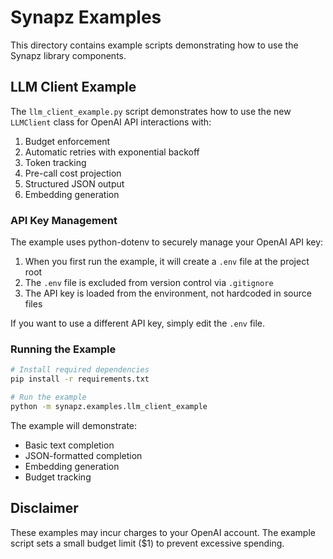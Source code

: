 # Synapz Examples

This directory contains example scripts demonstrating how to use the Synapz library components.

## LLM Client Example

The `llm_client_example.py` script demonstrates how to use the new `LLMClient` class for OpenAI API interactions with:

1. Budget enforcement
2. Automatic retries with exponential backoff
3. Token tracking
4. Pre-call cost projection
5. Structured JSON output
6. Embedding generation

### API Key Management

The example uses python-dotenv to securely manage your OpenAI API key:

1. When you first run the example, it will create a `.env` file at the project root
2. The `.env` file is excluded from version control via `.gitignore`
3. The API key is loaded from the environment, not hardcoded in source files

If you want to use a different API key, simply edit the `.env` file.

### Running the Example

```bash
# Install required dependencies
pip install -r requirements.txt

# Run the example
python -m synapz.examples.llm_client_example
```

The example will demonstrate:
- Basic text completion
- JSON-formatted completion
- Embedding generation
- Budget tracking

## Disclaimer

These examples may incur charges to your OpenAI account. The example script sets a small budget limit ($1) to prevent excessive spending. 